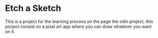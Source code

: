 # Etch a Sketch
This is a project for the learning process on the page the odin project, this porject consist on a pixel art app where you can draw whatever you want on it.